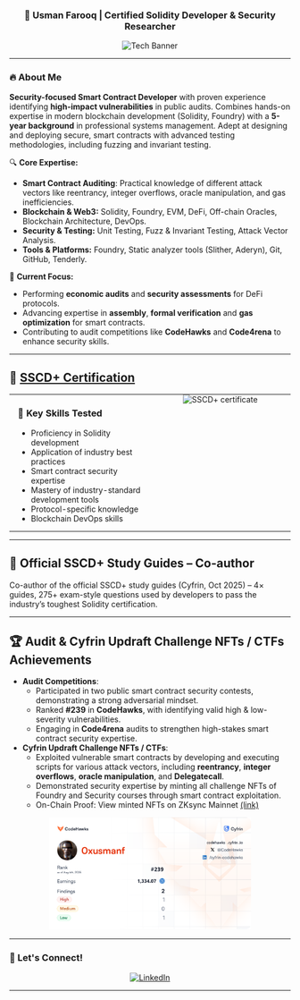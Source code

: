 
<h3 align="center">🔗 Usman Farooq | Certified Solidity Developer & Security Researcher</h3>

<div align="center">
  <img src="https://mir-s3-cdn-cf.behance.net/project_modules/source/79731568097599.5b50bca477735.jpg" height="200" alt="Tech Banner" />
</div>

---

### 🔥 About Me

**Security-focused Smart Contract Developer** with proven experience identifying **high-impact vulnerabilities** in public audits. Combines hands-on expertise in modern blockchain development (Solidity, Foundry) with a **5-year background** in professional systems management. Adept at designing and deploying secure, smart contracts with advanced testing methodologies, including fuzzing and invariant testing. 

🔍 **Core Expertise:**
- **Smart Contract Auditing**: Practical knowledge of different attack vectors like reentrancy, integer overflows, oracle manipulation, and gas inefficiencies.
- **Blockchain & Web3:** Solidity, Foundry, EVM, DeFi, Off-chain Oracles, Blockchain Architecture, DevOps.
- **Security & Testing:** Unit Testing, Fuzz & Invariant Testing, Attack Vector Analysis.
- **Tools & Platforms:** Foundry, Static analyzer tools (Slither, Aderyn), Git, GitHub, Tenderly.

🚀 **Current Focus:**
- Performing **economic audits** and **security assessments** for DeFi protocols.
- Advancing expertise in **assembly**, **formal verification** and **gas optimization** for smart contracts.
- Contributing to audit competitions like **CodeHawks** and **Code4rena** to enhance security skills.

---

## 🏅 **[SSCD+ Certification](https://profiles.cyfrin.io/u/0xusmanf/certificates/solidity-certification)**

<div align="center">
  <table width="100%">
    <tr>
      <td width="50%" style="vertical-align: top; padding: 0 15px;">
        <h3>💪 Key Skills Tested</h3>
        <ul>
          <li>Proficiency in Solidity development</li>
          <li>Application of industry best practices</li>
          <li>Smart contract security expertise</li>
          <li>Mastery of industry-standard development tools</li>
          <li>Protocol-specific knowledge</li>
          <li>Blockchain DevOps skills</li>
        </ul>
      </td>
      <td width="50%" style="vertical-align: top; text-align: center; padding: 0 15px;">
        <img src="https://res.cloudinary.com/droqoz7lg/image/upload/f_png/q_auto/v1751954616/course-completion-pdfs-real/l5tf11a4nbzpgmr/SC00003.pdf" height="250" alt="SSCD+ certificate" />
      </td>
    </tr>
  </table>
</div>

---

## 📝 Official SSCD+ Study Guides – Co-author
Co-author of the official SSCD+ study guides (Cyfrin, Oct 2025) – 4× guides, 275+ exam-style questions used by developers to pass the industry’s toughest Solidity certification.

---

## 🏆 Audit & Cyfrin Updraft Challenge NFTs / CTFs Achievements

- **Audit Competitions**:
  - Participated in two public smart contract security contests, demonstrating a strong adversarial mindset.
  - Ranked **#239** in **CodeHawks**, with identifying valid high & low-severity vulnerabilities.
  - Engaging in **Code4rena** audits to strengthen high-stakes smart contract security expertise.
- **Cyfrin Updraft Challenge NFTs / CTFs**:
  - Exploited vulnerable smart contracts by developing and executing scripts for various attack vectors, including **reentrancy**, **integer overflows**, **oracle manipulation**, and **Delegatecall**.
  - Demonstrated security expertise by minting all challenge NFTs of Foundry and Security courses through smart contract exploitation.
  - On-Chain Proof: View minted NFTs on ZKsync Mainnet [(link)](https://www.oklink.com/zksync-era/address/0xa902fb9cdd94324c7380c7dacae428413db87b1e/assets/nft)
 
<div align="center">
  <img src="https://github.com/0xusmanf/0xusmanf/blob/main/0xusmanf-stats.png" height="200" alt="Security researcher statistics" />
</div>

---

### 📧 Let's Connect!

<p align="center">
  <a href="https://www.linkedin.com/in/0xusmanf" target="_blank">
    <img src="https://img.shields.io/badge/-LinkedIn-%230077B5?style=for-the-badge&logo=linkedin&logoColor=white" alt="LinkedIn" />
  </a>
</p>

---
